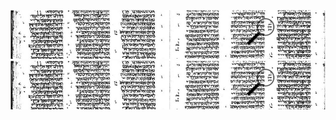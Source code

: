 ![Search Westminster Leningrad Codex](./images/wlc.png)
![Search Westminster Leningrad Codex](images/wlc.png)

